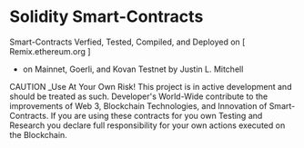 # Solidity Smart-Contracts
Smart-Contracts Verfied, Tested, Compiled, and Deployed on [ Remix.ethereum.org ] 
- on Mainnet, Goerli, and Kovan Testnet by Justin L. Mitchell

CAUTION _Use At Your Own Risk! This project is in active development and should be treated as such. Developer's World-Wide contribute to the improvements of Web 3, Blockchain Technologies, and Innovation of Smart-Contracts. If you are using these contracts for you own Testing and Research you declare full responsibility for your own actions executed on the Blockchain.
